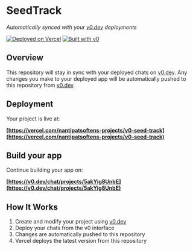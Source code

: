 # SeedTrack

*Automatically synced with your [v0.dev](https://v0.dev) deployments*

[![Deployed on Vercel](https://img.shields.io/badge/Deployed%20on-Vercel-black?style=for-the-badge&logo=vercel)](https://vercel.com/nantipatsoftens-projects/v0-seed-track)
[![Built with v0](https://img.shields.io/badge/Built%20with-v0.dev-black?style=for-the-badge)](https://v0.dev/chat/projects/5akYig8UnbE)

## Overview

This repository will stay in sync with your deployed chats on [v0.dev](https://v0.dev).
Any changes you make to your deployed app will be automatically pushed to this repository from [v0.dev](https://v0.dev).

## Deployment

Your project is live at:

**[https://vercel.com/nantipatsoftens-projects/v0-seed-track](https://vercel.com/nantipatsoftens-projects/v0-seed-track)**

## Build your app

Continue building your app on:

**[https://v0.dev/chat/projects/5akYig8UnbE](https://v0.dev/chat/projects/5akYig8UnbE)**

## How It Works

1. Create and modify your project using [v0.dev](https://v0.dev)
2. Deploy your chats from the v0 interface
3. Changes are automatically pushed to this repository
4. Vercel deploys the latest version from this repository